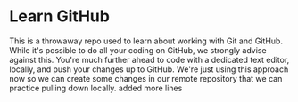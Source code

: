 # Learn GitHub

This is a throwaway repo used to learn about working with Git and GitHub.
While it's possible to do all your coding on GitHub, we strongly advise against this. You're much further ahead to code with a dedicated text editor, locally, and push your changes up to GitHub. We're just using this approach now so we can create some changes in our remote repository that we can practice pulling down locally.
added more lines
